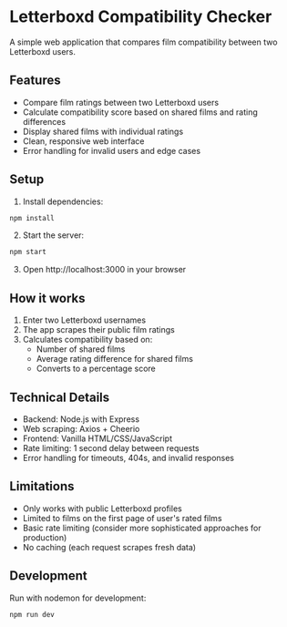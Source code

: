 # Letterboxd Compatibility Checker

A simple web application that compares film compatibility between two Letterboxd users.

## Features

- Compare film ratings between two Letterboxd users
- Calculate compatibility score based on shared films and rating differences
- Display shared films with individual ratings
- Clean, responsive web interface
- Error handling for invalid users and edge cases

## Setup

1. Install dependencies:
```bash
npm install
```

2. Start the server:
```bash
npm start
```

3. Open http://localhost:3000 in your browser

## How it works

1. Enter two Letterboxd usernames
2. The app scrapes their public film ratings
3. Calculates compatibility based on:
   - Number of shared films
   - Average rating difference for shared films
   - Converts to a percentage score

## Technical Details

- Backend: Node.js with Express
- Web scraping: Axios + Cheerio
- Frontend: Vanilla HTML/CSS/JavaScript
- Rate limiting: 1 second delay between requests
- Error handling for timeouts, 404s, and invalid responses

## Limitations

- Only works with public Letterboxd profiles
- Limited to films on the first page of user's rated films
- Basic rate limiting (consider more sophisticated approaches for production)
- No caching (each request scrapes fresh data)

## Development

Run with nodemon for development:
```bash
npm run dev
```